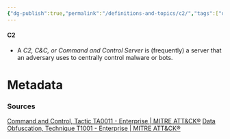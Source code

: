 ```yaml
---
{"dg-publish":true,"permalink":"/definitions-and-topics/c2/","tags":["defs_soc"],"noteIcon":""}
---
```


#### C2
- A *C2, C&C, or Command and Control Server* is (frequently) a server that an adversary uses to centrally control malware or bots.






# Metadata

### Sources
[Command and Control, Tactic TA0011 - Enterprise | MITRE ATT&CK®](https://attack.mitre.org/tactics/TA0011/)
[Data Obfuscation, Technique T1001 - Enterprise | MITRE ATT&CK®](https://attack.mitre.org/techniques/T1001/)